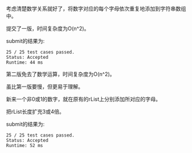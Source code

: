 考虑清楚数学关系就好了，将数字对应的每个字母依次重复地添加到字符串数组中。

提交了一版，时间复杂度为O(n^2)。

submit的结果为:
```
25 / 25 test cases passed.
Status: Accepted
Runtime: 44 ms
```

第二版免去了数学运算，时间复杂度为O(n^2)。

虽比第一版要慢，但更易于理解。

新来一个非0或1的数字，就在原有的rList上分别添加所对应的字母。

把rList长度扩充3或4倍。

submit的结果为:
```
25 / 25 test cases passed.
Status: Accepted
Runtime: 52 ms
```